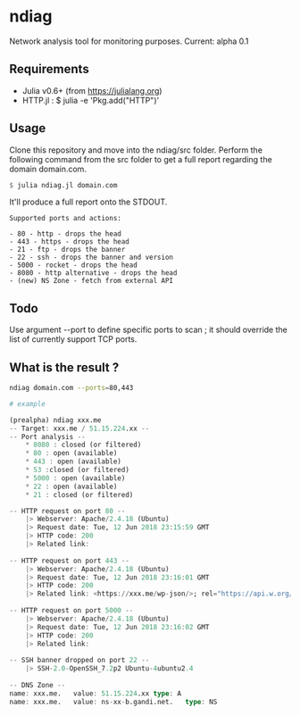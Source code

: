 # ndiag
Network analysis tool for monitoring purposes.
Current: alpha 0.1

## Requirements

* Julia v0.6+ (from https://julialang.org)
* HTTP.jl : $ julia -e 'Pkg.add("HTTP")' 

## Usage

Clone this repository and move into the ndiag/src folder. Perform the following command from the src folder to get a full report regarding the domain domain.com.

```julia
$ julia ndiag.jl domain.com
```
It'll produce a full report onto the STDOUT.

```text
Supported ports and actions:

- 80 - http - drops the head
- 443 - https - drops the head
- 21 - ftp - drops the banner
- 22 - ssh - drops the banner and version
- 5000 - rocket - drops the head
- 8080 - http alternative - drops the head
- (new) NS Zone - fetch from external API
```

## Todo

Use argument --port to define specific ports to scan ; it should override the list of currently support TCP ports.

## What is the result ?

```bash
ndiag domain.com --ports=80,443
```

```julia
# example

(prealpha) ndiag xxx.me
-- Target: xxx.me / 51.15.224.xx --
-- Port analysis --
	* 8080 : closed (or filtered)
	* 80 : open (available)
	* 443 : open (available)
	* 53 :closed (or filtered)
	* 5000 : open (available)
	* 22 : open (available)
	* 21 : closed (or filtered)

-- HTTP request on port 80 --
    |> Webserver: Apache/2.4.18 (Ubuntu)
    |> Request date: Tue, 12 Jun 2018 23:15:59 GMT
    |> HTTP code: 200
    |> Related link: 
    
-- HTTP request on port 443 --
    |> Webserver: Apache/2.4.18 (Ubuntu)
    |> Request date: Tue, 12 Jun 2018 23:16:01 GMT
    |> HTTP code: 200
    |> Related link: <https://xxx.me/wp-json/>; rel="https://api.w.org/"
    
-- HTTP request on port 5000 --
    |> Webserver: Apache/2.4.18 (Ubuntu)
    |> Request date: Tue, 12 Jun 2018 23:16:02 GMT
    |> HTTP code: 200
    |> Related link: 
    
-- SSH banner dropped on port 22 --
    |> SSH-2.0-OpenSSH_7.2p2 Ubuntu-4ubuntu2.4
    
-- DNS Zone --
name: xxx.me.	value: 51.15.224.xx	type: A	
name: xxx.me.	value: ns-xx-b.gandi.net.	type: NS	
```
